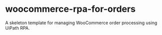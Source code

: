 # woocommerce-rpa-for-orders
A skeleton template for managing WooCommerce order processing using UiPath RPA. 
